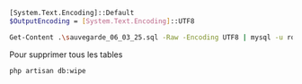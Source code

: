 
```bash
[System.Text.Encoding]::Default
$OutputEncoding = [System.Text.Encoding]::UTF8

Get-Content .\sauvegarde_06_03_25.sql -Raw -Encoding UTF8 | mysql -u root -p solicode_lms
```

Pour supprimer tous les tables 

````
php artisan db:wipe
````